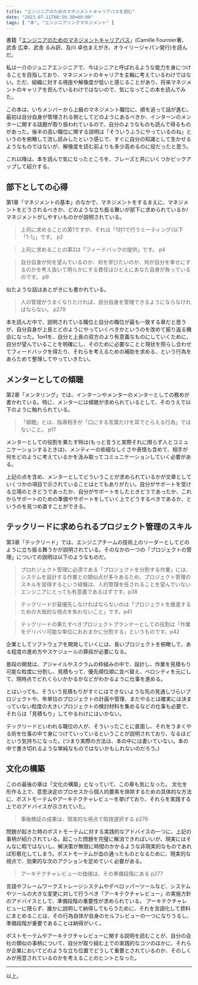 ```yaml
---
title: "エンジニアのためのマネジメントキャリアパスを読む"
date: "2023-07-11T08:50:38+09:00"
tags: [ "本", "エンジニアリングマネジメント" ]
---
```


書籍「[エンジニアのためのマネジメントキャリアパス](https://www.amazon.co.jp/%E3%82%A8%E3%83%B3%E3%82%B8%E3%83%8B%E3%82%A2%E3%81%AE%E3%81%9F%E3%82%81%E3%81%AE%E3%83%9E%E3%83%8D%E3%82%B8%E3%83%A1%E3%83%B3%E3%83%88%E3%82%AD%E3%83%A3%E3%83%AA%E3%82%A2%E3%83%91%E3%82%B9-%E2%80%95%E3%83%86%E3%83%83%E3%82%AF%E3%83%AA%E3%83%BC%E3%83%89%E3%81%8B%E3%82%89CTO%E3%81%BE%E3%81%A7%E3%83%9E%E3%83%8D%E3%82%B8%E3%83%A1%E3%83%B3%E3%83%88%E3%82%B9%E3%82%AD%E3%83%AB%E5%90%91%E4%B8%8A%E3%82%AC%E3%82%A4%E3%83%89-Camille-Fournier/dp/4873118484)」(Camille Fournier著、武舎 広幸、武舎 るみ訳、及川 卓也まえがき、オライリージャパン発行)を読んだ。

私は一介のジュニアエンジニアで、今はシニアと呼ばれるような能力を身につけることを目指しており、マネジメントのキャリアを主軸に考えているわけではない。ただ、組織に対する視座や解像度が低いと感じることがあり、将来マネジメントのキャリアを拒んでいるわけではないので、気になってこの本を読んでみた。

この本は、いちメンバーから上級のマネジメント職位に、順を追って話が進む。最初は自分自身が管理される側としてどのようにあるべきか、インターンのメンターに関する話題が取り扱われているので、自分のようなものも読んで得るものがあった。後半の高い職位に関する説明は「そういうふうにやっているのね」というのを俯瞰して流し読みしたという感じで、すぐに自分の知識として生かせるようなものではないが、解像度を読む前よりも多少高めるのに役だったと思う。

これ以降は、本を読んで気になったところを、フレーズと共にいくつかピックアップして紹介する。

## 部下としての心得

第1章「マネジメントの基本」のなかで、マネジメントをするまえに、マネジメントをどうされるべきか、どのような立ち振る舞いが部下に求められているか/マネジメントがしやすいものかが説明されている。

> 上司に求めることの第1ですが、それは「1対1で行うミーティング(以下「1-1」」です。 p2

> 上司に求めることの第2は「フィードバックの提供」です。 p4

> 自分自身が何を望んでいるのか、何を学びたいのか、何が自分を幸せにするのかを考え抜いて明らかにする責任はひとえにあなた自身が負っているのです。 p9

似たような話はあとがきにも書かれている。

> 人の管理がうまくなりたければ、自分自身を管理できるようにならなければならない。 p279

本を読んだ中で、説明されている職位と自分の職位が最も一致する章だと思うが、自分自身が上長とどのようにやっていくべきかというのを改めて振り返る機会になった。1on1を、自分と上長の双方のより有意義なものにしていくために、自分が望んでいることを明確にし、そのために必要なことと現状を照らし合わせてフィードバックを得たり、それらを考えるための補助を求める、という行為をあらためて整理してやっていきたい。

## メンターとしての傾聴

第2章「メンタリング」では、インターンやメンターのメンターとしての務めが書かれている。特に、メンターには傾聴が求められているとして、そのうえで以下のように触れられている。

> 「傾聴」とは、指導相手が「口にする言葉だけを耳でとらえる行為」ではないこと。 p17

メンターとしての役割を果たす時は(もっと言うと実際それに限らず人とコミュニケーションするときは)、メンティーの些細なしぐさや表情も含めて、相手が何をどのように考えているかを汲み取ってコミュニケーションしていく必要がある。

上記の点を含め、メンターとしてどういうことが求められているかが文章としていくつかの項目で示されていることはとてもありがたい。自分がサポートを受ける立場のときどうであったか、自分がサポートをしたときどうであったか、これからサポートのための準備やサポートをしていく上でどうするべきであるか、というのを見つめ直すことができる。

## テックリードに求められるプロジェクト管理のスキル

第3章「テックリード」では、エンジニアチームの技術上のリーダーとしてどのように立ち振る舞うかが説明されている。そのなかの一つの「プロジェクトの管理」についての説明は以下のようなものだ。

> プロれジェクト管理に必須である「プロジェクトを分割する作業」には、システムを設計する作業との類似点が多々あるため、プロジェクト管理のスキルを習得するという経験は、人的管理を任されることを望んでいないエンジニアにとっても有意義であるはずです。p38

> テックリードが最優先しなければならないのは「プロジェクトを推進するための大局的な視点を失わないこと」です。p41

> テックリードの果たすべきプロジェクトプランナーとしての役割は「作業をデリバリ可能な単位におおまかに分割する」というものです。p42

企業としてソフトウェアを開発していくには、長いプロジェクトを俯瞰して、ある程度の進め方やスケジュールの算段が必要になる。


普段の開発は、アジャイルやスクラムの枠組みの中で、設計し、作業を見積もり可能な粒度に分割し、見積もって、優先順位順に並べ替え、ベロシティを元にして、現時点でどれくらいかかるかなどがわかるように仕事を進める。

とはいっても、そういう見積もりがすぐにはできないような先の見通しづらいプロジェクトや、年単位のプロジェクトの計画や管理、まだやるとは確実には決まっていない粒度の大きいプロジェクトの検討材料を集めるなどの仕事も必要で、それらは「見積もり」してやるわけにはいかない。

テックリードといわれる職位の人が、そういったことに直面し、それをうまくやる術を仕事の中で身につけていっているということが説明されており、なるほどという気持ちになった。(つまり実際の方法は、本の中には書いていない。本の中で書き切れるような単純なものではないかもしれないのだろう。)

## 文化の構築

このの最後の章は「文化の構築」となっていて、この章も気になった。
文化を形作る上で、意思決定のプロセスから個人的要素を排除するための具体的な方法に、ポストモーテムやアーキテクチャレビューを挙げており、それらを実践する上でのアドバイスが示されていた。

> 事後検証の成果は、現実的な視点で取捨選択する p276

問題が起きた時のポストモーテムに対する実践的なアドバイスの一つに、上記の事柄が紹介されている。起こった問題を完璧に解消できればいいが、現実にはそんなに暇ではないし、解決策が無限に時間のかかるような非現実的なものであれば形骸化してしまう。ポストモーテムが血の通ったものとなるために、現実的な視点で、効果的な次のアクションを定めていく必要がある。

> アーキテクチャレビューの価値は、その準備段階にある p277

言語やフレームワークストレージシステムやデベロッパーツールなど、システムやツールの大きな変更に対して行うべき「アーキテクチャレビュー」の実施方針のアドバイスとして、準備段階の重要性が求められている。
アーキテクチャレビューに限らず、誰かに説明して納得してもらうために、それを言語化して資料にまとめることは、その行為自体が自身のセルフレビューの一つになりうるし、準備段階が重要であることは納得がいく。

ポストモーテムやアーキテクチャレビューに関する説明を読むことが、自分の会社の類似の事柄について、自分が取り組む上での実践的なコツのほかに、それらが企業においてどのような立ち位置でどうして重要とされているのか、そのしくみが用意されているのかを考えることのヒントとなった。

---

以上。
